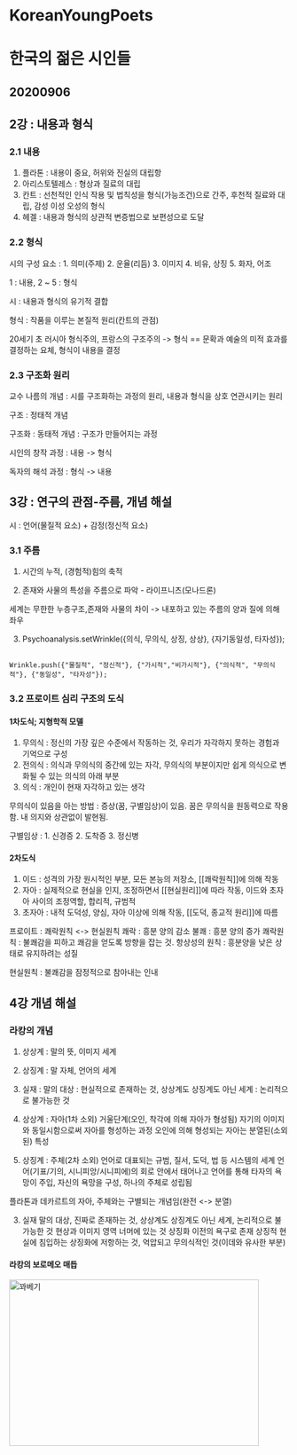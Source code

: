 # KoreanYoungPoets
# 한국의 젊은 시인들

## 20200906
## 2강 : 내용과 형식

### 2.1 내용
1. 플라톤 : 내용이 중요, 허위와 진실의 대립항
2. 아리스토텔레스 : 형상과 질료의 대립
3. 칸트 : 선천적인 인식 작용 및 법칙성을 형식(가능조건)으로 간주, 후천적 질료와 대립, 감성 이성 오성의 형식
4. 헤겔 : 내용과 형식의 상관적 변증법으로 보편성으로 도달

### 2.2 형식
시의 구성 요소 : 1. 의미(주제) 2. 운율(리듬) 3. 이미지 4. 비유, 상징 5. 화자, 어조

1 : 내용, 2 ~ 5 : 형식

시 : 내용과 형식의 유기적 결합

형식 : 작품을 이루는 본질적 원리(칸트의 관점)

20세기 초 러시아 형식주의, 프랑스의 구조주의 -> 형식 == 문확과 예술의 미적 효과를 결정하는 요체, 형식이 내용을 결정

### 2.3 구조화 원리
교수 나름의 개념 : 시를 구조화하는 과정의 원리, 내용과 형식을 상호 연관시키는 원리

구조 : 정태적 개념

구조화 : 동태적 개념 : 구조가 만들어지는 과정

시인의 창작 과정 : 내용 -> 형식

독자의 해석 과정 : 형식 -> 내용

## 3강 : 연구의 관점-주름, 개념 해설
시 : 언어(물질적 요소) + 감정(정신적 요소)

### 3.1 주름
1. 시간의 누적, (경험적)힘의 축적

2. 존재와 사물의 특성을 주름으로 파악 - 라이프니츠(모나드론)

세계는 무한한 누층구조,존재와 사물의 차이 -> 내포하고 있는 주름의 양과 질에 의해 좌우

3. Psychoanalysis.setWrinkle({의식, 무의식, 상징, 상상}, {자기동일성, 타자성});
<pre><code>
Wrinkle.push({"물질적", "정신적"}, {"가시적","비가시적"}, {"의식적", "무의식적"}, {"동일성", "타자성"});
</code></pre>

### 3.2 프로이트 심리 구조의 도식
#### 1차도식; 지형학적 모델
1. 무의식 : 정신의 가장 깊은 수준에서 작동하는 것, 우리가 자각하지 못하는 경험과 기억으로 구성
2. 전의식 : 의식과 무의식의 중간에 있는 자각, 무의식의 부분이지만 쉽게 의식으로 변화될 수 있는 의식의 아래 부분
3. 의식 : 개인이 현재 자각하고 있는 생각

무의식이 있음을 아는 방법 : 증상(꿈, 구별임상)이 있음. 꿈은 무의식을 원동력으로 작용함. 내 의지와 상관없이 발현됨.

구별임상 : 1. 신경증 2. 도착증 3. 정신병

#### 2차도식
1. 이드 : 성격의 가장 원시적인 부분, 모든 본능의 저장소, [[쾌락원칙]]에 의해 작동
2. 자아 : 실제적으로 현실을 인지, 조정하면서 [[현실원리]]에 따라 작동, 이드와 초자아 사이의 조정역할, 합리적, 규범적
3. 초자아 : 내적 도덕성, 양심, 자아 이상에 의해 작동, [[도덕, 종교적 원리]]에 따름

프로이트 : 쾌락원칙 <-> 현실원칙
쾌락 : 흥분 양의 감소
불쾌 : 흥분 양의 증가
쾌락원칙 : 불쾌감을 피하고 쾌감을 얻도록 방향을 잡는 것.
항상성의 원칙 : 흥분양을 낮은 상태로 유지하려는 성질

현실원칙 : 불쾌감을 잠정적으로 참아내는 인내

## 4강 개념 해설

### 라캉의 개념
1. 상상계 : 말의 뜻, 이미지 세계
2. 상징계 : 말 자체, 언어의 세계
3. 실재 : 말의 대상 : 현실적으로 존재하는 것, 상상계도 상징계도 아닌 세계 : 논리적으로 불가능한 것

1. 상상계 : 자아(1차 소외)
거울단계(오인, 착각에 의해 자아가 형성됨)
자기의 이미지와 동일시함으로써 자아를 형성하는 과정
오인에 의해 형성되는 자아는 분열된(소외된) 특성

2. 상징계 : 주체(2차 소외)
언어로 대표되는 규범, 질서, 도덕, 법 등 시스템의 세계
언어(기표/기의, 시니피앙/시니피에)의 회로 안에서 태어나고 언어를 통해 타자의 욕망이 주입, 자신의 욕망을 구성, 하나의 주체로 성립됨

플라톤과 데카르트의 자아, 주체와는 구별되는 개념임(완전 <-> 분열)

3. 실재
말의 대상, 진짜로 존재하는 것, 상상계도 상징계도 아닌 세계, 논리적으로 불가능한 것
현상과 이미지 영역 너머에 있는 것
상징화 이전의 욕구로 존재
상징적 현실에 침입하는 상징화에 저항하는 것, 억압되고 무의식적인 것(이데와 유사한 부분)

#### 라캉의 보로메오 매듭
<img src="https://t1.daumcdn.net/cfile/blog/2626144F512EBDC221" width="450px" height="300px"  alt="꽈베기"></img><br/>
